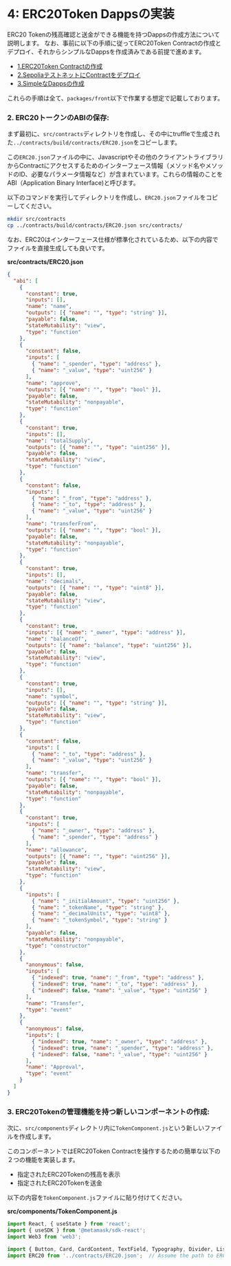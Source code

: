 # 4: ERC20Token Dappsの実装

ERC20 Tokenの残高確認と送金ができる機能を持つDappsの作成方法について説明します。
なお、事前に以下の手順に従ってERC20Token Contractの作成とデプロイ、それからシンプルなDappsを作成済みである前提で進めます。

- [1.ERC20Token Contractの作成](./1_CreateERC20Token.md)
- [2.SepoliaテストネットにContractをデプロイ](./2_DeploySepolia.md)
- [3.SimpleなDappsの作成](./3_CreateSimpleDapps.md)

これらの手順は全て、`packages/front`以下で作業する想定で記載しております。

### 2. **ERC20トークンのABIの保存**:

まず最初に、`src/contracts`ディレクトリを作成し、その中にtruffleで生成された`../contracts/build/contracts/ERC20.json`をコピーします。

この`ERC20.json`ファイルの中に、Javascriptやその他のクライアントライブラリからContractにアクセスするためのインターフェース情報（メソッド名やメソッドのID、必要なパラメータ情報など）が含まれています。これらの情報のことをABI（Application Binary Interface)と呼びます。

以下のコマンドを実行してディレクトリを作成し、`ERC20.json`ファイルをコピーしてください。

```bash
mkdir src/contracts
cp ../contracts/build/contracts/ERC20.json src/contracts/
```

なお、ERC20はインターフェース仕様が標準化されているため、以下の内容でファイルを直接生成しても良いです。

**src/contracts/ERC20.json**
```json
{
  "abi": [
    {
      "constant": true,
      "inputs": [],
      "name": "name",
      "outputs": [{ "name": "", "type": "string" }],
      "payable": false,
      "stateMutability": "view",
      "type": "function"
    },
    {
      "constant": false,
      "inputs": [
        { "name": "_spender", "type": "address" },
        { "name": "_value", "type": "uint256" }
      ],
      "name": "approve",
      "outputs": [{ "name": "", "type": "bool" }],
      "payable": false,
      "stateMutability": "nonpayable",
      "type": "function"
    },
    {
      "constant": true,
      "inputs": [],
      "name": "totalSupply",
      "outputs": [{ "name": "", "type": "uint256" }],
      "payable": false,
      "stateMutability": "view",
      "type": "function"
    },
    {
      "constant": false,
      "inputs": [
        { "name": "_from", "type": "address" },
        { "name": "_to", "type": "address" },
        { "name": "_value", "type": "uint256" }
      ],
      "name": "transferFrom",
      "outputs": [{ "name": "", "type": "bool" }],
      "payable": false,
      "stateMutability": "nonpayable",
      "type": "function"
    },
    {
      "constant": true,
      "inputs": [],
      "name": "decimals",
      "outputs": [{ "name": "", "type": "uint8" }],
      "payable": false,
      "stateMutability": "view",
      "type": "function"
    },
    {
      "constant": true,
      "inputs": [{ "name": "_owner", "type": "address" }],
      "name": "balanceOf",
      "outputs": [{ "name": "balance", "type": "uint256" }],
      "payable": false,
      "stateMutability": "view",
      "type": "function"
    },
    {
      "constant": true,
      "inputs": [],
      "name": "symbol",
      "outputs": [{ "name": "", "type": "string" }],
      "payable": false,
      "stateMutability": "view",
      "type": "function"
    },
    {
      "constant": false,
      "inputs": [
        { "name": "_to", "type": "address" },
        { "name": "_value", "type": "uint256" }
      ],
      "name": "transfer",
      "outputs": [{ "name": "", "type": "bool" }],
      "payable": false,
      "stateMutability": "nonpayable",
      "type": "function"
    },
    {
      "constant": true,
      "inputs": [
        { "name": "_owner", "type": "address" },
        { "name": "_spender", "type": "address" }
      ],
      "name": "allowance",
      "outputs": [{ "name": "", "type": "uint256" }],
      "payable": false,
      "stateMutability": "view",
      "type": "function"
    },
    {
      "inputs": [
        { "name": "_initialAmount", "type": "uint256" },
        { "name": "_tokenName", "type": "string" },
        { "name": "_decimalUnits", "type": "uint8" },
        { "name": "_tokenSymbol", "type": "string" }
      ],
      "payable": false,
      "stateMutability": "nonpayable",
      "type": "constructor"
    },
    {
      "anonymous": false,
      "inputs": [
        { "indexed": true, "name": "_from", "type": "address" },
        { "indexed": true, "name": "_to", "type": "address" },
        { "indexed": false, "name": "_value", "type": "uint256" }
      ],
      "name": "Transfer",
      "type": "event"
    },
    {
      "anonymous": false,
      "inputs": [
        { "indexed": true, "name": "_owner", "type": "address" },
        { "indexed": true, "name": "_spender", "type": "address" },
        { "indexed": false, "name": "_value", "type": "uint256" }
      ],
      "name": "Approval",
      "type": "event"
    }
  ]
}
```

### 3. **ERC20Tokenの管理機能を持つ新しいコンポーネントの作成**:

次に、`src/components`ディレクトリ内に`TokenComponent.js`という新しいファイルを作成します。

このコンポーネントではERC20Token Contractを操作するための簡単な以下の２つの機能を実装します。
- 指定されたERC20Tokenの残高を表示
- 指定されたERC20Tokenを送金

以下の内容を`TokenComponent.js`ファイルに貼り付けてください。

**src/components/TokenComponent.js**
```javascript
import React, { useState } from 'react';
import { useSDK } from '@metamask/sdk-react';
import Web3 from 'web3';

import { Button, Card, CardContent, TextField, Typography, Divider, List, ListSubheader, ListItem } from '@mui/material';
import ERC20 from '../contracts/ERC20.json';  // Assume the path to ERC20.json is correct
